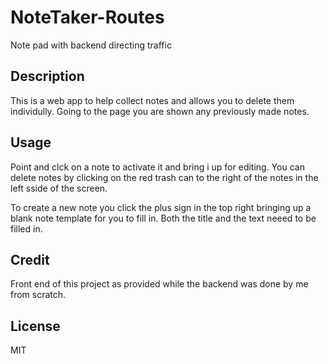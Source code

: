 # NoteTaker-Routes
Note pad with backend directing traffic

## Description

This is a web app to help collect notes and allows you to delete them individully. Going to the page you are shown any previously made notes.

## Usage

Point and clck on a note to activate it and bring i up for editing. You can delete notes by clicking on the red trash can to the right of the notes in the left sside of the screen. 

To create a new note you click the plus sign in the top right bringing up a blank note template for you to fill in. Both the title and the text neeed to be filled in.

## Credit

Front end of this project as provided while the backend was done by me from scratch.

## License

MIT
